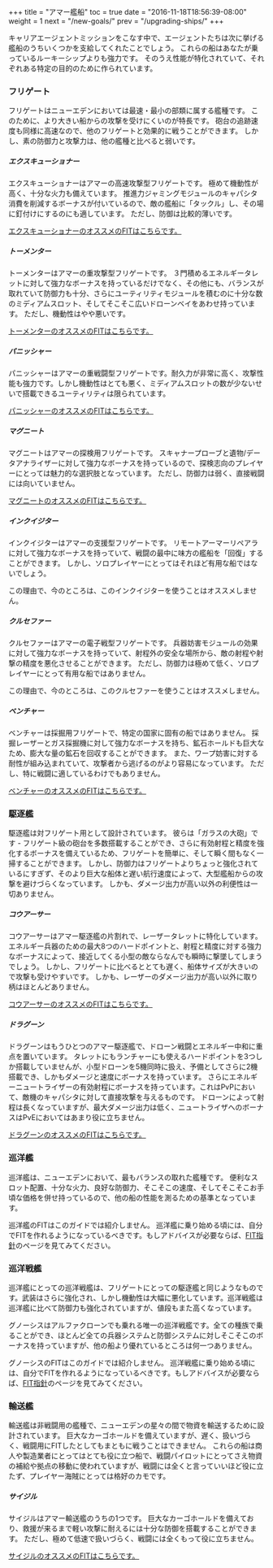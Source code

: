+++ title = "アマー艦船" toc = true date = "2016-11-18T18:56:39-08:00" weight = 1 next = "/new-goals/" prev = "/upgrading-ships/" +++

キャリアエージェントミッションをこなす中で、エージェントたちは次に挙げる艦船のうちいくつかを支給してくれたことでしょう。 これらの船はあなたが乗っているルーキーシップよりも強力です。 そのうえ性能が特化されていて、それぞれある特定の目的のために作られています。

### フリゲート

フリゲートはニューエデンにおいては最速・最小の部類に属する艦種です。 このために、より大きい船からの攻撃を受けにくいのが特長です。 砲台の追跡速度も同様に高速なので、他のフリゲートと効果的に戦うことができます。 しかし、素の防御力と攻撃力は、他の艦種と比べると弱いです。

##### エクスキューショナー

エクスキューショナーはアマーの高速攻撃型フリゲートです。 極めて機動性が高く、十分な火力も備えています。 推進力ジャミングモジュールのキャパシタ消費を削減するボーナスが付いているので、敵の艦船に「タックル」し、その場に釘付けにするのにも適しています。 ただし、防御は比較的薄いです。

[エクスキューショナーのオススメのFITはこちらです。](/upgrading-ships/amarr/executioner/)

##### トーメンター

トーメンターはアマーの重攻撃型フリゲートです。 ３門積めるエネルギータレットに対して強力なボーナスを持っているだけでなく、その他にも、バランスが取れていて防御力も十分、さらにユーティリティモジュールを積むのに十分な数のミディアムスロット、そしてそこそこ広いドローンベイをあわせ持っています。 ただし、機動性はやや悪いです。

[トーメンターのオススメのFITはこちらです。](/upgrading-ships/amarr/tormentor/)

##### パニッシャー

パニッシャーはアマーの重戦闘型フリゲートです。耐久力が非常に高く、攻撃性能も強力です。しかし機動性はとても悪く、ミディアムスロットの数が少ないせいで搭載できるユーティリティは限られています。

[パニッシャーのオススメのFITはこちらです。](/upgrading-ships/amarr/punisher/)

##### マグニート

マグニートはアマーの探検用フリゲートです。 スキャナープローブと遺物/データアナライザーに対して強力なボーナスを持っているので、探検志向のプレイヤーにとっては魅力的な選択肢となっています。 ただし、防御力は弱く、直接戦闘には向いていません。

[マグニートのオススメのFITはこちらです。](/upgrading-ships/amarr/magnate/)

##### インクイジター

インクイジターはアマーの支援型フリゲートです。 リモートアーマーリペアラに対して強力なボーナスを持っていて、戦闘の最中に味方の艦船を「回復」することができます。 しかし、ソロプレイヤーにとってはそれほど有用な船ではないでしょう。

この理由で、今のところは、このインクイジターを使うことはオススメしません。

##### クルセファー

クルセファーはアマーの電子戦型フリゲートです。 兵器妨害モジュールの効果に対して強力なボーナスを持っていて、射程外の安全な場所から、敵の射程や射撃の精度を悪化させることができます。 ただし、防御力は極めて低く、ソロプレイヤーにとって有用な船ではありません。

この理由で、今のところは、このクルセファーを使うことはオススメしません。

##### ベンチャー

ベンチャーは採掘用フリゲートで、特定の国家に固有の船ではありません。 採掘レーザーとガス採掘機に対して強力なボーナスを持ち、鉱石ホールドも巨大なため、膨大な量の鉱石を回収することができます。 また、ワープ妨害に対する耐性が組み込まれていて、攻撃者から逃げるのがより容易になっています。 ただし、特に戦闘に適しているわけでもありません。

[ベンチャーのオススメのFITはこちらです。](/upgrading-ships/amarr/venture/)

### 駆逐艦

駆逐艦は対フリゲート用として設計されています。 彼らは「ガラスの大砲」です - フリゲート級の砲台を多数搭載することができ、さらに有効射程と精度を強化するボーナスを備えているため、フリゲートを簡単に、そして瞬く間もなく一掃することができます。 しかし、防御力はフリゲートよりちょっと強化されているにすぎず、そのより巨大な船体と遅い航行速度によって、大型艦船からの攻撃を避けづらくなっています。 しかも、ダメージ出力が高い以外の利便性は一切ありません。

##### コウアーサー

コウアーサーはアマー駆逐艦の片割れで、レーザータレットに特化しています。 エネルギー兵器のための最大8つのハードポイントと、射程と精度に対する強力なボーナスによって、接近してくる小型の敵ならなんでも瞬時に撃墜してしまうでしょう。 しかし、フリゲートに比べるととても遅く、船体サイズが大きいので攻撃も受けやすいです。 しかも、レーザーのダメージ出力が高い以外に取り柄はほとんどありません。

[コウアーサーのオススメのFITはこちらです。](/upgrading-ships/amarr/coercer/)

##### ドラグーン

ドラグーンはもうひとつのアマー駆逐艦で、ドローン戦闘とエネルギー中和に重点を置いています。 タレットにもランチャーにも使えるハードポイントを3つしか搭載していませんが、小型ドローンを5機同時に扱え、予備としてさらに2機搭載でき、しかもダメージと速度にボーナスを持っています。 さらにエネルギーニュートライザーの有効射程にボーナスを持っています。これはPvPにおいて、敵機のキャパシタに対して直接攻撃を与えるものです。 ドローンによって射程は長くなっていますが、最大ダメージ出力は低く、ニュートライザへのボーナスはPvEにおいてはあまり役に立ちません。

[ドラグーンのオススメのFITはこちらです。](/upgrading-ships/amarr/dragoon/)

### 巡洋艦

巡洋艦は、ニューエデンにおいて、最もバランスの取れた艦種です。 便利なスロット配置、十分な火力、良好な防御力、そこそこの速度、そしてそこそこお手頃な価格を併せ持っているので、他の船の性能を測るための基準となっています。

巡洋艦のFITはこのガイドでは紹介しません。 巡洋艦に乗り始める頃には、自分でFITを作れるようになっているべきです。もしアドバイスが必要ならば、[FIT指針](/reference/fitting/)のページを見てみてください。

### 巡洋戦艦

巡洋艦にとっての巡洋戦艦は、フリゲートにとっての駆逐艦と同じようなものです。武装はさらに強化され、しかし機動性は大幅に悪化しています。巡洋戦艦は巡洋艦に比べて防御力も強化されていますが、値段もまた高くなっています。

グノーシスはアルファクローンでも乗れる唯一の巡洋戦艦です。全ての種族で乗ることができ、ほとんど全ての兵器システムと防御システムに対しそこそこのボーナスを持っていますが、他の船より優れているところは何一つありません。

グノーシスのFITはこのガイドでは紹介しません。 巡洋戦艦に乗り始める頃には、自分でFITを作れるようになっているべきです。もしアドバイスが必要ならば、[FIT指針](/reference/fitting/)のページを見てみてください。

### 輸送艦

輸送艦は非戦闘用の艦種で、ニューエデンの星々の間で物資を輸送するために設計されています。 巨大なカーゴホールドを備えていますが、遅く、扱いづらく、戦闘用にFITしたとしてもまともに戦うことはできません。 これらの船は商人や製造業者にとってはとても役に立つ船で、戦闘パイロットにとってさえ物資の補給や拠点の移動に使われていますが、戦闘には全くと言っていいほど役に立たず、プレイヤー海賊にとっては格好のカモです。

##### サイジル

サイジルはアマー輸送艦のうちの1つです。 巨大なカーゴホールドを備えており、救援が来るまで軽い攻撃に耐えるには十分な防御を搭載することができます。 ただし、極めて低速で扱いづらく、戦闘には全くもって役に立ちません。

[サイジルのオススメのFITはこちらです。](/upgrading-ships/amarr/sigil/)